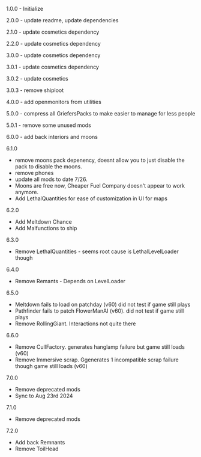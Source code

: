 1.0.0 - Initialize

2.0.0 - update readme, update dependencies

2.1.0 - update cosmetics dependency

2.2.0 - update cosmetics dependency

3.0.0 - update cosmetics dependency

3.0.1 - update cosmetics dependency

3.0.2 - update cosmetics

3.0.3 - remove shiploot

4.0.0 - add openmonitors from utilities

5.0.0 - compress all GriefersPacks to make easier to manage for less people

5.0.1 - remove some unused mods

6.0.0 - add back interiors and moons

6.1.0
* remove moons pack depenency, doesnt allow you to just disable the pack to disable the moons.
* remove phones
* update all mods to date 7/26. 
* Moons are free now, Cheaper Fuel Company doesn't appear to work anymore.
* Add LethalQuantities for ease of customization in UI for maps

6.2.0
* Add Meltdown Chance
* Add Malfunctions to ship

6.3.0
* Remove LethalQuantities - seems root cause is LethalLevelLoader though

6.4.0
* Remove Remants - Depends on LevelLoader

6.5.0
* Meltdown fails to load on patchday (v60) did not test if game still plays
* Pathfinder fails to patch FlowerManAI (v60). did not test if game still plays
* Remove RollingGiant. Interactions not quite there

6.6.0
* Remove CullFactory. generates hanglamp failure but game still loads (v60)
* Remove Immersive scrap. Ggenerates 1 incompatible scrap failure though game still loads (v60)

7.0.0
* Remove deprecated mods
* Sync to Aug 23rd 2024

7.1.0
* Remove deprecated mods

7.2.0
* Add back Remnants
* Remove ToilHead